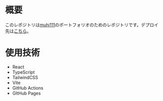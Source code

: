 # 概要

このレポジトリは[muhi111](https://github.com/muhi111)のポートフォリオのためのレポジトリです。デプロイ先は[こちら](https://muhi111.github.io/portfolio/)。

# 使用技術

- React
- TypeScript
- TailwindCSS
- Vite
- GitHub Actions
- GItHub Pages
